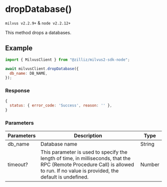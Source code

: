 # dropDatabase()

`milvus v2.2.9+` & `node v2.2.12+`

This method drops a databases.

## Example

```javascript
import { MilvusClient } from "@zilliz/milvus2-sdk-node";

await milvusClient.dropDatabase({
  db_name: DB_NAME,
});
```

### Response

```javascript
{
  status: { error_code: 'Success', reason: '' },
}
```

### Parameters

| Parameters | Description                                                                                                                                                                       | Type   |
| ---------- | --------------------------------------------------------------------------------------------------------------------------------------------------------------------------------- | ------ |
| db_name    | Database name                                                                                                                                                                     | String |
| timeout?   | This parameter is used to specify the length of time, in milliseconds, that the RPC (Remote Procedure Call) is allowed to run. If no value is provided, the default is undefined. | Number |

